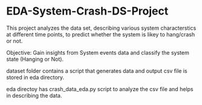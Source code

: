# EDA-System-Crash-DS-Project

This project analyzes the data set, describing various system characterstics at different time points, to predict whether the system is likey to hang/crash or not.

Objective: Gain insights from System events data and classify the system state (Hanging or Not).

dataset folder contains a script that generates data and output csv file is stored in eda directory.

eda directoy has crash_data_eda.py script to analyze the csv file and helps in describing the data.
